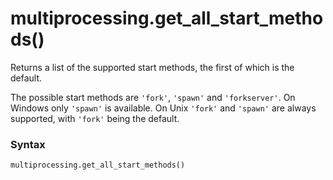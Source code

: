 # multiprocessing.get_all_start_methods()

Returns a list of the supported start methods, the first of which is the default.

The possible start methods are `'fork'`, `'spawn'` and `'forkserver'`. On Windows only `'spawn'` is available. On Unix `'fork'` and `'spawn'` are always supported, with `'fork'` being the default.

### Syntax

```python
multiprocessing.get_all_start_methods()
```